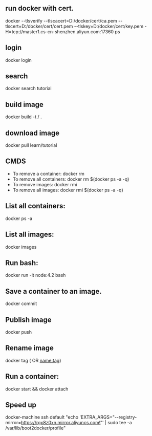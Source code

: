 
## run docker with cert.
docker --tlsverify --tlscacert=D:/docker/cert/ca.pem --tlscert=D:/docker/cert/cert.pem --tlskey=D:/docker/cert/key.pem -H=tcp://master1.cs-cn-shenzhen.aliyun.com:17360 ps

## login
docker login

## search
docker search tutorial

## build image
docker build -t <username>/<name> .

## download image
docker pull learn/tutorial

## CMDS
* To remove a container: docker rm <Container ID>
* To remove all containers: docker rm $(docker ps -a -q)
* To remove images: docker rmi <Container ID>
* To remove all images: docker rmi $(docker ps -a -q)

## List all containers:
docker ps -a

## List all images:
docker images

## Run bash:
docker run -it node:4.2 bash

## Save a container to an image.
docker commit <id> <name>

## Publish image
docker push <name>

## Rename image
docker tag (<tagID> OR <name:tag>) <new-name>

## Run a container:
docker start <container-id> && docker attach <container-id>

## Speed up
docker-machine ssh default "echo 'EXTRA_ARGS=\"--registry-mirror=https://rgx8z0xn.mirror.aliyuncs.com\"' | sudo tee -a /var/lib/boot2docker/profile"
